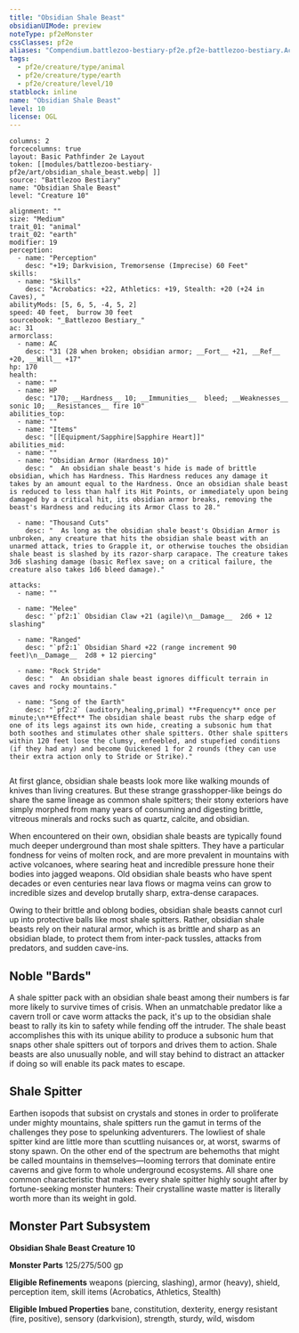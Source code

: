 ```yaml
---
title: "Obsidian Shale Beast"
obsidianUIMode: preview
noteType: pf2eMonster
cssClasses: pf2e
aliases: "Compendium.battlezoo-bestiary-pf2e.pf2e-battlezoo-bestiary.Actor.4RRgSYAG0LvxNR0s" 
tags:
  - pf2e/creature/type/animal
  - pf2e/creature/type/earth
  - pf2e/creature/level/10
statblock: inline
name: "Obsidian Shale Beast"
level: 10
license: OGL
---
```


```statblock
columns: 2
forcecolumns: true
layout: Basic Pathfinder 2e Layout
token: [[modules/battlezoo-bestiary-pf2e/art/obsidian_shale_beast.webp| ]]
source: "Battlezoo Bestiary"
name: "Obsidian Shale Beast"
level: "Creature 10"

alignment: ""
size: "Medium"
trait_01: "animal"
trait_02: "earth"
modifier: 19
perception:
  - name: "Perception"
    desc: "+19; Darkvision, Tremorsense (Imprecise) 60 Feet"
skills:
  - name: "Skills"
    desc: "Acrobatics: +22, Athletics: +19, Stealth: +20 (+24 in Caves), "
abilityMods: [5, 6, 5, -4, 5, 2]
speed: 40 feet,  burrow 30 feet
sourcebook: "_Battlezoo Bestiary_"
ac: 31
armorclass:
  - name: AC
    desc: "31 (28 when broken; obsidian armor; __Fort__ +21, __Ref__ +20, __Will__ +17"
hp: 170
health:
  - name: ""
  - name: HP
    desc: "170; __Hardness__ 10; __Immunities__  bleed; __Weaknesses__ sonic 10; __Resistances__ fire 10"
abilities_top:
  - name: ""
  - name: "Items"
    desc: "[[Equipment/Sapphire|Sapphire Heart]]"
abilities_mid:
  - name: ""
  - name: "Obsidian Armor (Hardness 10)"
    desc: "  An obsidian shale beast's hide is made of brittle obsidian, which has Hardness. This Hardness reduces any damage it takes by an amount equal to the Hardness. Once an obsidian shale beast is reduced to less than half its Hit Points, or immediately upon being damaged by a critical hit, its obsidian armor breaks, removing the beast's Hardness and reducing its Armor Class to 28."

  - name: "Thousand Cuts"
    desc: "  As long as the obsidian shale beast's Obsidian Armor is unbroken, any creature that hits the obsidian shale beast with an unarmed attack, tries to Grapple it, or otherwise touches the obsidian shale beast is slashed by its razor-sharp carapace. The creature takes 3d6 slashing damage (basic Reflex save; on a critical failure, the creature also takes 1d6 bleed damage)."

attacks:
  - name: ""

  - name: "Melee"
    desc: "`pf2:1` Obsidian Claw +21 (agile)\n__Damage__  2d6 + 12 slashing"

  - name: "Ranged"
    desc: "`pf2:1` Obsidian Shard +22 (range increment 90 feet)\n__Damage__  2d8 + 12 piercing"

  - name: "Rock Stride"
    desc: "  An obsidian shale beast ignores difficult terrain in caves and rocky mountains."

  - name: "Song of the Earth"
    desc: "`pf2:2` (auditory,healing,primal) **Frequency** once per minute;\n**Effect** The obsidian shale beast rubs the sharp edge of one of its legs against its own hide, creating a subsonic hum that both soothes and stimulates other shale spitters. Other shale spitters within 120 feet lose the clumsy, enfeebled, and stupefied conditions (if they had any) and become Quickened 1 for 2 rounds (they can use their extra action only to Stride or Strike)."
 
```



At first glance, obsidian shale beasts look more like walking mounds of knives than living creatures. But these strange grasshopper-like beings do share the same lineage as common shale spitters; their stony exteriors have simply morphed from many years of consuming and digesting brittle, vitreous minerals and rocks such as quartz, calcite, and obsidian.

When encountered on their own, obsidian shale beasts are typically found much deeper underground than most shale spitters. They have a particular fondness for veins of molten rock, and are more prevalent in mountains with active volcanoes, where searing heat and incredible pressure hone their bodies into jagged weapons. Old obsidian shale beasts who have spent decades or even centuries near lava flows or magma veins can grow to incredible sizes and develop brutally sharp, extra-dense carapaces.

Owing to their brittle and oblong bodies, obsidian shale beasts cannot curl up into protective balls like most shale spitters. Rather, obsidian shale beasts rely on their natural armor, which is as brittle and sharp as an obsidian blade, to protect them from inter-pack tussles, attacks from predators, and sudden cave-ins.

## Noble "Bards"

A shale spitter pack with an obsidian shale beast among their numbers is far more likely to survive times of crisis. When an unmatchable predator like a cavern troll or cave worm attacks the pack, it's up to the obsidian shale beast to rally its kin to safety while fending off the intruder. The shale beast accomplishes this with its unique ability to produce a subsonic hum that snaps other shale spitters out of torpors and drives them to action. Shale beasts are also unusually noble, and will stay behind to distract an attacker if doing so will enable its pack mates to escape.

## Shale Spitter

Earthen isopods that subsist on crystals and stones in order to proliferate under mighty mountains, shale spitters run the gamut in terms of the challenges they pose to spelunking adventurers. The lowliest of shale spitter kind are little more than scuttling nuisances or, at worst, swarms of stony spawn. On the other end of the spectrum are behemoths that might be called mountains in themselves—looming terrors that dominate entire caverns and give form to whole underground ecosystems. All share one common characteristic that makes every shale spitter highly sought after by fortune-seeking monster hunters: Their crystalline waste matter is literally worth more than its weight in gold.

## Monster Part Subsystem

**Obsidian Shale Beast Creature 10**

**Monster Parts** 125/275/500 gp

**Eligible Refinements** weapons (piercing, slashing), armor (heavy), shield, perception item, skill items (Acrobatics, Athletics, Stealth)

**Eligible Imbued Properties** bane, constitution, dexterity, energy resistant (fire, positive), sensory (darkvision), strength, sturdy, wild, wisdom
